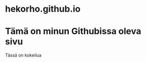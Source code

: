 # hekorho.github.io
<!DOCTYPE html>
<html>
<head>
<title>Oma Nimi sivu</title>
</head>
<body>

<h1>Tämä on minun Githubissa oleva sivu</h1>
<p>Tässä on kokeilua</p>

</body>
</html>

